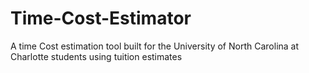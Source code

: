 # Time-Cost-Estimator

A time Cost estimation tool built for the University of North Carolina at Charlotte students using tuition estimates
